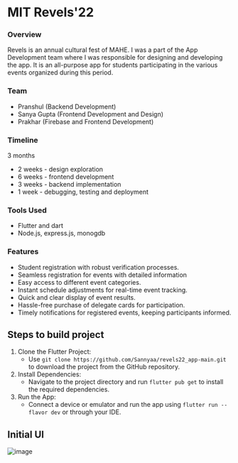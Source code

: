 # MIT Revels'22

### Overview
Revels is an annual cultural fest of MAHE. I was a part of the App Development team where I was responsible for designing and developing the app. It is an all-purpose app for students participating in the various events organized during this period. 

### Team
- Pranshul (Backend Development)
- Sanya Gupta (Frontend Development and Design)
- Prakhar (Firebase and Frontend Development)

### Timeline
3 months
- 2 weeks - design exploration
- 6 weeks - frontend development
- 3 weeks - backend implementation
- 1 week - debugging, testing and deployment

### Tools Used
- Flutter and dart
- Node.js, express.js, monogdb

### Features
- Student registration with robust verification processes.
- Seamless registration for events with detailed information
- Easy access to different event categories.
- Instant schedule adjustments for real-time event tracking.
- Quick and clear display of event results.
- Hassle-free purchase of delegate cards for participation.
- Timely notifications for registered events, keeping participants informed.

## Steps to build project
1. Clone the Flutter Project:
   * Use `git clone https://github.com/Sannyaa/revels22_app-main.git` to download the project from the GitHub repository.
2. Install Dependencies:
   * Navigate to the project directory and run `flutter pub get` to install the required dependencies.
3. Run the App:
   * Connect a device or emulator and run the app using `flutter run --flavor dev` or through your IDE.


## Initial UI

![image](https://github.com/Sannyaa/revels22_app-main/assets/58509908/64bf97b1-c248-469f-8654-d0fee3e55410)


